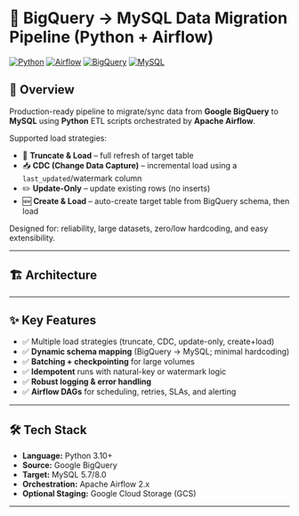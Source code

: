 # 🚀 BigQuery → MySQL Data Migration Pipeline (Python + Airflow)

[![Python](https://img.shields.io/badge/Python-3.10+-blue.svg)](#)
[![Airflow](https://img.shields.io/badge/Apache%20Airflow-Orchestration-orange.svg)](#)
[![BigQuery](https://img.shields.io/badge/Google-BigQuery-4285F4.svg)](#)
[![MySQL](https://img.shields.io/badge/MySQL-Target-4479A1.svg)](#)

## 📌 Overview
Production-ready pipeline to migrate/sync data from **Google BigQuery** to **MySQL** using **Python** ETL scripts orchestrated by **Apache Airflow**.

Supported load strategies:
- 🔄 **Truncate & Load** – full refresh of target table
- 📥 **CDC (Change Data Capture)** – incremental load using a `last_updated`/watermark column
- ✏️ **Update-Only** – update existing rows (no inserts)
- 🆕 **Create & Load** – auto-create target table from BigQuery schema, then load

Designed for: reliability, large datasets, zero/low hardcoding, and easy extensibility.

---

## 🏗️ Architecture


---

## ✨ Key Features
- ✅ Multiple load strategies (truncate, CDC, update-only, create+load)
- ✅ **Dynamic schema mapping** (BigQuery → MySQL; minimal hardcoding)
- ✅ **Batching + checkpointing** for large volumes
- ✅ **Idempotent** runs with natural-key or watermark logic
- ✅ **Robust logging & error handling**
- ✅ **Airflow DAGs** for scheduling, retries, SLAs, and alerting

---

## 🛠️ Tech Stack
- **Language:** Python 3.10+
- **Source:** Google BigQuery
- **Target:** MySQL 5.7/8.0
- **Orchestration:** Apache Airflow 2.x
- **Optional Staging:** Google Cloud Storage (GCS)

---

